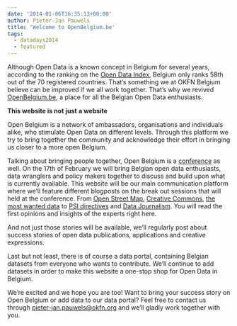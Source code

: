 ```yaml
---
date: '2014-01-06T16:35:13+00:00'
author: Pieter-Jan Pauwels
title: 'Welcome to OpenBelgium.be'
tags:
  - datadays2014
  - featured
---
```


Although Open Data is a known concept in Belgium for several years, according to the ranking on the [Open Data Index](https://index.okfn.org/country/), Belgium only ranks 58th out of the 70 registered countries. That’s something we at OKFN Belgium believe can be improved if we all work together. That’s why we revived [OpenBelgium.be](http://openbelgium.be), a place for all the Belgian Open Data enthusiasts.

**This website is not** **just** **a website**

Open Belgium is a network of ambassadors, organisations and individuals alike, who stimulate Open Data on different levels. Through this platform we try to bring together the community and acknowledge their effort in bringing us closer to a more open Belgium.

Talking about bringing people together, Open Belgium is a [conference](http://www.datadays.eu/open-belgium/) as well. On the 17th of February we will bring Belgian open data enthusiasts, data wranglers and policy makers together to discuss and build upon what is currently available. This website will be our main communication platform where we’ll feature different blogposts on the break out sessions that will held at the conference. From [Open Street Map](http://www.datadays.eu/session/open-steet-map-belgium/), [Creative Commons](http://www.datadays.eu/session/creative-commons-belgium-2/), [the most wanted data](http://www.datadays.eu/session/open-data-most-wanted/) to [PSI directives](http://www.datadays.eu/session/geodata/) and [Data Journalism](http://www.datadays.eu/session/data-journalism-2/). You will read the first opinions and insights of the experts right here.

And not just those stories will be available, we’ll regularly post about success stories of open data publications, applications and creative expressions.

Last but not least, there is of course a data portal, containing Belgian datasets from everyone who wants to contribute. We’ll continue to add datasets in order to make this website a one-stop shop for Open Data in Belgium.

We’re excited and we hope you are too! Want to bring your success story on Open Belgium or add data to our data portal? Feel free to contact us through <pieter-jan.pauwels@okfn.org> and we’ll gladly work together with you.

